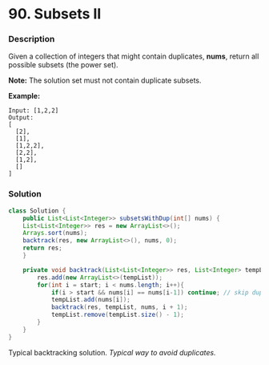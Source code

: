 # 90. Subsets II

### Description

Given a collection of integers that might contain duplicates, **nums**, return all possible subsets (the power set).

**Note:** The solution set must not contain duplicate subsets.

**Example:**

```
Input: [1,2,2]
Output:
[
  [2],
  [1],
  [1,2,2],
  [2,2],
  [1,2],
  []
]
```



### Solution

```java
class Solution {
    public List<List<Integer>> subsetsWithDup(int[] nums) {
    List<List<Integer>> res = new ArrayList<>();
    Arrays.sort(nums);
    backtrack(res, new ArrayList<>(), nums, 0);
    return res;
    }

    private void backtrack(List<List<Integer>> res, List<Integer> tempList, int [] nums, int start){
        res.add(new ArrayList<>(tempList));
        for(int i = start; i < nums.length; i++){
            if(i > start && nums[i] == nums[i-1]) continue; // skip duplicates
            tempList.add(nums[i]);
            backtrack(res, tempList, nums, i + 1);
            tempList.remove(tempList.size() - 1);
        }
    } 
}
```

Typical backtracking solution. *Typical way to avoid duplicates.*

